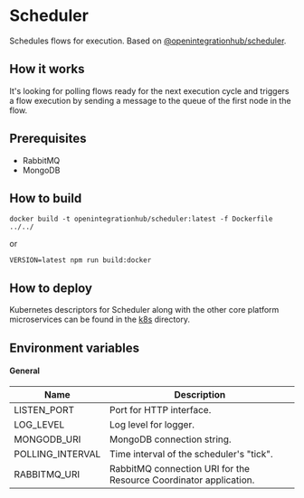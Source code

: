 # Scheduler
Schedules flows for execution. Based on [@openintegrationhub/scheduler](../../lib/scheduler).

## How it works
It's looking for polling flows ready for the next execution cycle and triggers a flow execution by sending a message to the queue of the first node in the flow.

## Prerequisites
- RabbitMQ
- MongoDB

## How to build
```
docker build -t openintegrationhub/scheduler:latest -f Dockerfile ../../
```
or
```
VERSION=latest npm run build:docker
```

## How to deploy
Kubernetes descriptors for Scheduler along with the other core platform microservices can be found in the [k8s](./k8s) directory.

## Environment variables

#### General
| Name | Description |
| --- | --- |
| LISTEN_PORT | Port for HTTP interface. |
| LOG_LEVEL | Log level for logger. |
| MONGODB_URI | MongoDB connection string. |
| POLLING_INTERVAL | Time interval of the scheduler's "tick". |
| RABBITMQ_URI | RabbitMQ connection URI for the Resource Coordinator application. |
